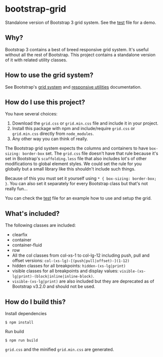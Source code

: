 # bootstrap-grid

Standalone version of Bootstrap 3 grid system. See the [test][test.html] file for a demo.

## Why?

Bootstrap 3 contains a best of breed responsive grid system. It's useful without all the rest of Bootstrap. This project
contains a standalone version of it with related utility classes.

## How to use the grid system?

See Bootstrap's [grid system][grid] and [responsive utilities][responsive] documentation.

## How do I use this project?

You have several choices:

1. Download the `grid.css` or `grid.min.css` file and include it in your project.
2. Install this package with npm and include/require `grid.css` or `grid.min.css` directly from
`node_modules`.
3. Any other way you can think of really.

The Bootstrap grid system expects the columns and containers to have `box-sizing: border-box` set.
The `grid.css` file doesn't have that rule because it's set in Bootstrap's `scaffolding.less` file that
also includes lot's of other modifications to global element styles.
We could set the rule for you globally but a small library like this shouldn't include such things.

Because of this you must set it yourself using `* { box-sizing: border-box; }`.
You can also set it separately for every Bootstrap class but that's not really fun...

You can check the [test][test.html] file for an example how to use and setup the grid.

## What's included?

The following classes are included:

* clearfix
* container
* container-fluid
* row
* All the col classes from col-xs-1 to col-lg-12 including push, pull and offset versions: `col-(xs-lg)-[(push|pull|offset)-](1-12)`
* hidden classes for all breakpoints: `hidden-(xs-lg|print)`
* visible classes for all breakpoints and display values: `visible-(xs-lg|print)-(block|inline|inline-block)`.
* `visible-(xs-lg|print)` are also included but they are deprecated as of Bootstrap v3.2.0 and should not be used.

## How do I build this?

Install dependencies

    $ npm install

Run build

    $ npm run build

`grid.css` and the minified `grid.min.css` are generated.

[grid]: http://getbootstrap.com/css/#grid
[responsive]: http://getbootstrap.com/css/#responsive-utilities
[test.html]: https://rawgit.com/Hilzu/bootstrap-grid/master/test.html
